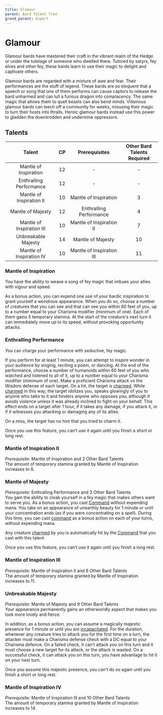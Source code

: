 ```yaml
---
title: Glamour
parent: Bard Talent Tree
grand_parent: Expert
---
```


# Glamour
Glamour bards have mastered their craft in the vibrant realm of the Hedge or under the tutelage of someone who dwelled there. Tutored by satyrs, fey elves and other fey, these bards learn to use their magic to delight and captivate others.

Glamour bards are regarded with a mixture of awe and fear. Their performances are the stuff of legend. These bards are so eloquent that a speech or song that one of them performs can cause captors to release the bard unharmed and can lull a furious dragon into complacency. The same magic that allows them to quell beasts can also bend minds. Villainous glamour bards can leech off a community for weeks, misusing their magic to turn their hosts into thralls. Heroic glamour bards instead use this power to gladden the downtrodden and undermine oppressors.

## Talents

| Talent | CP | Prerequisites | Other Bard <br> Talents Required |
|:------:|:--:|:-------------:|:--------------------------------:|
| Mantle of Inspiration | 12 | - | - |
| Enthralling Performance | 12 | - | - |
| Mantle of Inspiration II | 10 | Mantle of Inspiration | 3 |
| Mantle of Majesty | 12 | Enthralling Performance | 4 |
| Mantle of Inspiration III | 10 | Mantle of Inspiration II | 7 |
| Unbreakable Majesty | 14 | Mantle of Majesty | 10 |
| Mantle of Inspiration IV | 10 | Mantle of Inspiration III | 11 |

### Mantle of Inspiration
You have the ability to weave a song of fey magic that imbues your allies with vigour and speed.

As a bonus action, you can expend one use of your bardic inspiration to grant yourself a wondrous appearance. When you do so, choose a number of creatures that you can see and that can see you within 60 feet of you, up to a number equal to your Charisma modifier (minimum of one). Each of them gains 5 temporary stamina. At the start of the creature's next turn it can immediately move up to its speed, without provoking opportunity attacks.

### Enthralling Performance
You can charge your performance with seductive, fey magic.

If you perform for at least 1 minute, you can attempt to inspire wonder in your audience by singing, reciting a poem, or dancing. At the end of the performance, choose a number of humanoids within 60 feet of you who watched and listened to all of it, up to a number equal to your Charisma modifier (minimum of one). Make a proficient Charisma attack vs the Wisdom defense of each target. On a hit, the target is [charmed](https://stormchaserroleplaying.com/stormchaserRPG/Conditions/Charmed/). While [charmed](https://stormchaserroleplaying.com/stormchaserRPG/Conditions/Charmed/) in this way, the target idolizes you, speaks glowingly of you to anyone who talks to it and hinders anyone who opposes you, although it avoids violence unless it was already inclined to fight on your behalf. This effect ends on a target after 1 hour, if it takes any damage, if you attack it, or if it witnesses you attacking or damaging any of its allies.

On a miss, the target has no hint that you tried to charm it.

Once you use this feature, you can’t use it again until you finish a short or long rest.

### Mantle of Inspiration II
*Prerequisite:* Mantle of Inspiration and 2 Other Bard Talents<br>
The amount of temporary stamina granted by Mantle of Inspiration increases to 8.

### Mantle of Majesty
*Prerequisite:* Enthralling Performance and 3 Other Bard Talents<br>
You gain the ability to cloak yourself in a fey magic that makes others want to serve you. As a bonus action, you cast [Command]() without expending mana. You take on an appearance of unearthly beauty for 1 minute or until your concentration ends (as if you were concentrating on a spell). During this time, you can cast [command]() as a bonus action on each of your turns, without expending mana.

Any creature [charmed](https://stormchaserroleplaying.com/stormchaserRPG/Conditions/Charmed/) by you is automatically hit by the [Command]() that you cast with this talent.

Once you use this feature, you can’t use it again until you finish a long rest.

### Mantle of Inspiration III
*Prerequisite:* Mantle of Inspiration II and 6 Other Bard Talents<br>
The amount of temporary stamina granted by Mantle of Inspiration increases to 11.

### Unbreakable Majesty
*Prerequisite:* Mantle of Majesty and 9 Other Bard Talents<br>
Your appearance permanently gains an otherworldly aspect that makes you look more lovely and fierce.

In addition, as a bonus action, you can assume a magically majestic presence for 1 minute or until you are [incapacitated](https://stormchaserroleplaying.com/stormchaserRPG/Conditions/Incapacitated/). For the duration, whenever any creature tries to attack you for the first time on a turn, the attacker must make a Charisma defense check with a DC equal to your Charisma defence. On a failed check, it can’t attack you on this turn and it must choose a new target for its attack, or the attack is wasted. On a successful check, it can attack you on this turn, you have advantage to hit it on your next turn.

Once you assume this majestic presence, you can’t do so again until you finish a short or long rest.

### Mantle of Inspiration IV
*Prerequisite:* Mantle of Inspiration III and 10 Other Bard Talents<br>
The amount of temporary stamina granted by Mantle of Inspiration increases to 14.
